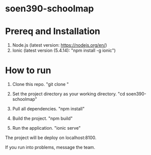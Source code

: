 # soen390-schoolmap

# Prereq and Installation

1. Node.js (latest version: https://nodejs.org/en/)
2. Ionic (latest version (5.4.14): "npm install -g ionic")


# How to run

1. Clone this repo. "git clone <url>"

2. Set the project directory as your working directory. "cd soen390-schoolmap"

3. Pull all dependencies. "npm install"

4. Build the project. "npm build"

5. Run the application. "ionic serve"

The project will be deploy on localhost:8100. 

If you run into problems, message the team.


